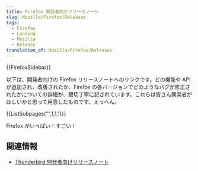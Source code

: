 ```yaml
---
title: Firefox 開発者向けリリースノート
slug: Mozilla/Firefox/Releases
tags:
  - Firefox
  - Landing
  - Mozilla
  - Release
translation_of: Mozilla/Firefox/Releases
---
```

{{FirefoxSidebar}}

以下は、開発者向けの Firefox リリースノートへのリンクです。どの機能や API が追加され、改善されたか、Firefox の各バージョンでどのようなバグが修正されたかについての詳細が、懇切丁寧に記されています。これらは皆さん開発者がほしいかと思って用意したものです。えっへん。

{{ListSubpages("",1,1,1)}}

Firefox がいっぱい！すごい！

## 関連情報

- [Thunderbird 開発者向けリリースノート](/ja/docs/Mozilla/Thunderbird/Releases)
